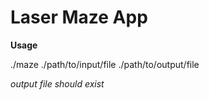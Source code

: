# Laser Maze App

**Usage**

./maze ./path/to/input/file ./path/to/output/file

*output file should exist*
